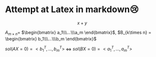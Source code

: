 <!--Document-->
# Attempt at Latex in markdown😢

$$x + y$$

$A_{m\times n}$= $\begin{bmatrix} a_1\\\…\\\a_m \end{bmatrix}$, $B_{k\times n} = \begin{bmatrix} b_1\\\…\\\b_m \end{bmatrix}$

$sol(AX=0) = <b_1^T,…,b_m^T>$ $\iff$ $sol(BX=0) = <a_1^T,…,a_m^T>$
